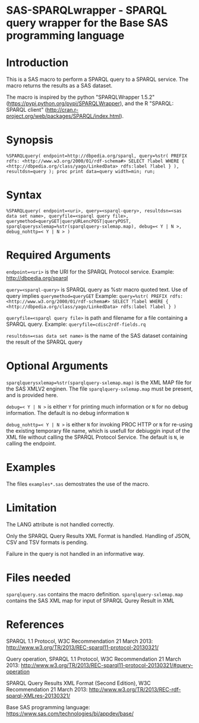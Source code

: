 # SAS-SPARQLwrapper - SPARQL query wrapper for the Base SAS programming language #

Introduction
===========

This is a SAS macro to perform a SPARQL query to a SPARQL service. The macro returns the results as a SAS dataset.

The macro is inspired by the python "SPARQLWrapper 1.5.2" (https://pypi.python.org/pypi/SPARQLWrapper), and the R "SPARQL: SPARQL client" (http://cran.r-project.org/web/packages/SPARQL/index.html).

Synopsis
========

`%SPARQLquery(
   endpoint=http://dbpedia.org/sparql,
   query=%str(
     PREFIX rdfs: <http://www.w3.org/2000/01/rdf-schema#>
     SELECT ?label
     WHERE { <http://dbpedia.org/class/yago/LinkedData> rdfs:label ?label }
   ),
   resultdsn=query
  );
proc print data=query width=min;
run;`

Syntax
======

`%SPARQLquery(
   endpoint=<uri>,
   query=<sparql-query>,
   resultdsn=<sas data set name>,
   queryfile=<sparql query file>,
   querymethod=queryGET|queryURLencPOST|queryPOST,
   sparqlquerysxlemap=%str(sparqlquery-sxlemap.map),
   debug=< Y | N >,
   debug_nohttp=< Y | N >
   )`

Required Arguments
==================

`endpoint=<uri>` is the URI for the SPARQL Protocol service.
  Example: http://dbpedia.org/sparql

`query=<sparql-query>` is SPARQL query as %str macro quoted text. Use of query implies `querymethod=queryGET`
  Example:
   `query=%str(
     PREFIX rdfs: <http://www.w3.org/2000/01/rdf-schema#>
     SELECT ?label
     WHERE { <http://dbpedia.org/class/yago/LinkedData> rdfs:label ?label }
   )`

`queryfile=<sparql query file>` is path and filename for a file containing a SPARQL query.
   Example: `queryfile=cdisc2rdf-fields.rq`

`resultdsn=<sas data set name>` is the name of the SAS dataset containing the result of the SPARQL query

Optional Arguments
==================

`sparqlquerysxlemap=%str(sparqlquery-sxlemap.map)` is the XML MAP file for the SAS XMLV2 enginen. The file `sparqlquery-sxlemap.map` must be present, and is provided here.

`debug=< Y | N >` is either `Y` for printing much information or `N` for no debug information. The default is no debug information `N`

`debug_nohttp=< Y | N >` is either `N` for invoking PROC HTTP or `N` for re-using the existing temporary file name, which is usefull for debiuggin input of the XML file without calling the SPARQL Protocol Service. The default is `N`, ie calling the endpoint.

Examples 
========

The files `examples*.sas` demostrates the use of the macro.

Limitation
==========

The LANG attribute is not handled correctly.

Only the SPARQL Query Results XML Format is handled. Handling of JSON, CSV and TSV formats is pending.

Failure in the query is not handled in an informative way.

Files needed
============
`sparqlquery.sas` contains the macro definition.
`sparqlquery-sxlemap.map` contains the SAS XML map for input of SPARQL Qurey Result in XML


References
==========

SPARQL 1.1 Protocol, W3C Recommendation 21 March 2013: http://www.w3.org/TR/2013/REC-sparql11-protocol-20130321/

Query operation, SPARQL 1.1 Protocol, W3C Recommendation 21 March 2013: http://www.w3.org/TR/2013/REC-sparql11-protocol-20130321/#query-operation

SPARQL Query Results XML Format (Second Edition), W3C Recommendation 21 March 2013: http://www.w3.org/TR/2013/REC-rdf-sparql-XMLres-20130321/


Base SAS programming language: https://www.sas.com/technologies/bi/appdev/base/


